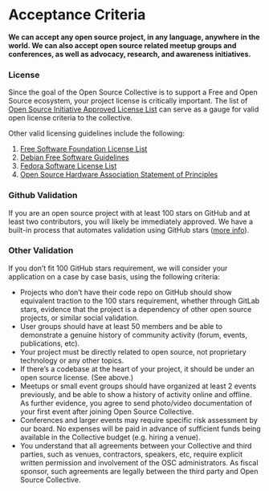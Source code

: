# Acceptance Criteria

**We can accept any open source project, in any language, anywhere in the world. We can also accept open source related meetup groups and conferences, as well as advocacy, research, and awareness initiatives.**

### License

Since the goal of the Open Source Collective is to support a Free and Open Source ecosystem, your project license is critically important. The list of [Open Source Initiative Approved License List](https://opensource.org/licenses) can serve as a gauge for valid open license criteria to the collective.&#x20;

Other valid licensing guidelines include the following:&#x20;

1. [Free Software Foundation License List](https://www.gnu.org/licenses/license-list.html)
2. [Debian Free Software Guidelines](https://wiki.debian.org/DFSGLicenses)
3. [Fedora Software License List](https://fedoraproject.org/wiki/Licensing:Main?rd=Licensing)
4. [Open Source Hardware Association Statement of Principles](https://www.oshwa.org/definition/)

### Github Validation

If you are an open source project with at least 100 stars on GitHub and at least two contributors, you will likely be immediately approved. We have a built-in process that automates validation using GitHub stars ([more info](github-verification.md)).

### Other Validation

If you don’t fit 100 GitHub stars requirement, we will consider your application on a case by case basis, using the following criteria:

* Projects who don’t have their code repo on GitHub should show equivalent traction to the 100 stars requirement, whether through GitLab stars, evidence that the project is a dependency of other open source projects, or similar social validation.
* User groups should have at least 50 members and be able to demonstrate a genuine history of community activity (forum, events, publications, etc).
* Your project must be directly related to open source, not proprietary technology or any other topics.
* If there’s a codebase at the heart of your project, it should be under an open source license. (See above.)
* Meetups or small event groups should have organized at least 2 events previously, and be able to show a history of activity online and offline. As further evidence, you agree to send photo/video documentation of your first event after joining Open Source Collective.
* Conferences and larger events may require specific risk assessment by our board. No expenses will be paid in advance of sufficient funds being available in the Collective budget (e.g. hiring a venue).
* You understand that all agreements between your Collective and third parties, such as venues, contractors, speakers, etc, require explicit written permission and involvement of the OSC administrators. As fiscal sponsor, such agreements are legally between the third party and Open Source Collective.
